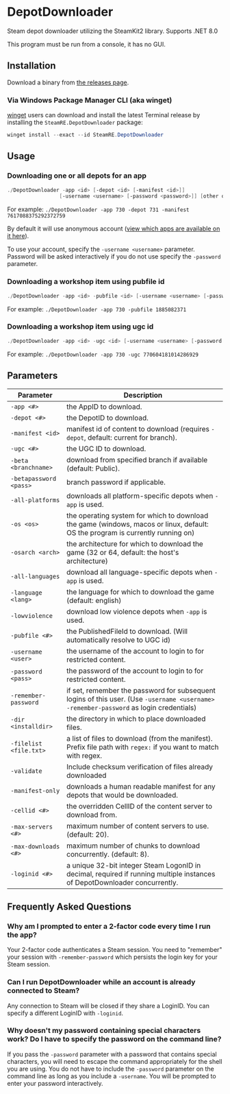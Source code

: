 DepotDownloader
===============

Steam depot downloader utilizing the SteamKit2 library. Supports .NET 8.0

This program must be run from a console, it has no GUI.

## Installation

Download a binary from [the releases page](https://github.com/SteamRE/DepotDownloader/releases/latest).

### Via Windows Package Manager CLI (aka winget)

[winget](https://github.com/microsoft/winget-cli) users can download and install
the latest Terminal release by installing the `SteamRE.DepotDownloader`
package:

```powershell
winget install --exact --id SteamRE.DepotDownloader
```

## Usage

### Downloading one or all depots for an app
```powershell
./DepotDownloader -app <id> [-depot <id> [-manifest <id>]]
                 [-username <username> [-password <password>]] [other options]
```

For example: `./DepotDownloader -app 730 -depot 731 -manifest 7617088375292372759`

By default it will use anonymous account ([view which apps are available on it here](https://steamdb.info/sub/17906/)).

To use your account, specify the `-username <username>` parameter. Password will be asked interactively if you do
not use specify the `-password` parameter.

### Downloading a workshop item using pubfile id
```powershell
./DepotDownloader -app <id> -pubfile <id> [-username <username> [-password <password>]]
```

For example: `./DepotDownloader -app 730 -pubfile 1885082371`

### Downloading a workshop item using ugc id
```powershell
./DepotDownloader -app <id> -ugc <id> [-username <username> [-password <password>]]
```

For example: `./DepotDownloader -app 730 -ugc 770604181014286929`

## Parameters

Parameter               | Description
----------------------- | -----------
`-app <#>`				| the AppID to download.
`-depot <#>`			| the DepotID to download.
`-manifest <id>`		| manifest id of content to download (requires `-depot`, default: current for branch).
`-ugc <#>`				| the UGC ID to download.
`-beta <branchname>`	| download from specified branch if available (default: Public).
`-betapassword <pass>`	| branch password if applicable.
`-all-platforms`		| downloads all platform-specific depots when `-app` is used.
`-os <os>`				| the operating system for which to download the game (windows, macos or linux, default: OS the program is currently running on)
`-osarch <arch>`		| the architecture for which to download the game (32 or 64, default: the host's architecture)
`-all-languages`		| download all language-specific depots when `-app` is used.
`-language <lang>`		| the language for which to download the game (default: english)
`-lowviolence`			| download low violence depots when `-app` is used.
`-pubfile <#>`			| the PublishedFileId to download. (Will automatically resolve to UGC id)
`-username <user>`		| the username of the account to login to for restricted content.
`-password <pass>`		| the password of the account to login to for restricted content.
`-remember-password`	| if set, remember the password for subsequent logins of this user. (Use `-username <username> -remember-password` as login credentials)
`-dir <installdir>`     | the directory in which to place downloaded files.
`-filelist <file.txt>`	| a list of files to download (from the manifest). Prefix file path with `regex:` if you want to match with regex.
`-validate`				| Include checksum verification of files already downloaded
`-manifest-only`		| downloads a human readable manifest for any depots that would be downloaded.
`-cellid <#>`			| the overridden CellID of the content server to download from.
`-max-servers <#>`		| maximum number of content servers to use. (default: 20).
`-max-downloads <#>`	| maximum number of chunks to download concurrently. (default: 8).
`-loginid <#>`			| a unique 32-bit integer Steam LogonID in decimal, required if running multiple instances of DepotDownloader concurrently.


## Frequently Asked Questions

### Why am I prompted to enter a 2-factor code every time I run the app?
Your 2-factor code authenticates a Steam session. You need to "remember" your session with `-remember-password` which persists the login key for your Steam session.

### Can I run DepotDownloader while an account is already connected to Steam?
Any connection to Steam will be closed if they share a LoginID. You can specify a different LoginID with `-loginid`.

### Why doesn't my password containing special characters work? Do I have to specify the password on the command line?
If you pass the `-password` parameter with a password that contains special characters, you will need to escape the command appropriately for the shell you are using. You do not have to include the `-password` parameter on the command line as long as you include a `-username`. You will be prompted to enter your password interactively.
